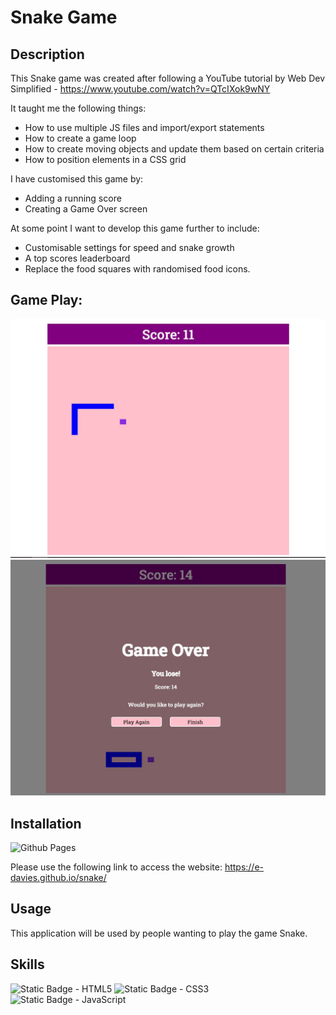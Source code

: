# Snake Game


## Description

This Snake game was created after following a YouTube tutorial by Web Dev Simplified  - https://www.youtube.com/watch?v=QTcIXok9wNY

It taught me the following things:

* How to use multiple JS files and import/export statements
* How to create a game loop
* How to create moving objects and update them based on certain criteria
* How to position elements in a CSS grid

I have customised this game by:
* Adding a running score
* Creating a Game Over screen

At some point I want to develop this game further to include: 
* Customisable settings for speed and snake growth
* A top scores leaderboard 
* Replace the food squares with randomised food icons.

## Game Play:

![Game Play](./assets/images/snake-game-play.JPG) 
![Game Over Screen](./assets/images/snake-game-over.JPG)

## Installation

![Github Pages](https://img.shields.io/badge/github%20pages-121013?style=for-the-badge&logo=github&logoColor=white)


Please use the following link to access the website: https://e-davies.github.io/snake/

## Usage

This application will be used by people wanting to play the game Snake. 


## Skills

![Static Badge - HTML5](https://img.shields.io/badge/HTML5-E34F26?style=for-the-badge&logo=html5&logoColor=white)
![Static Badge - CSS3](https://img.shields.io/badge/CSS3-1572B6?style=for-the-badge&logo=css3&logoColor=white)
![Static Badge - JavaScript](https://img.shields.io/badge/JavaScript-323330?style=for-the-badge&logo=javascript&logoColor=F7DF1E)


